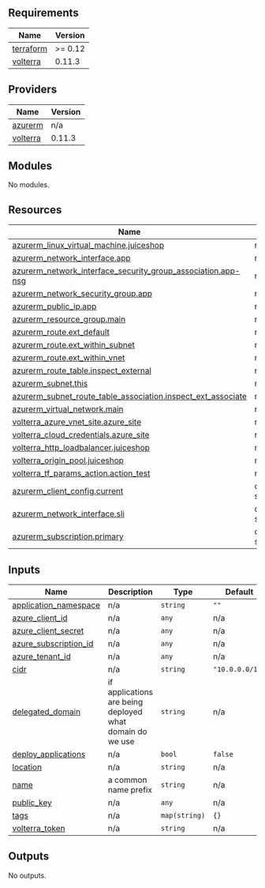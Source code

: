 <!-- BEGIN_TF_DOCS -->
## Requirements

| Name | Version |
|------|---------|
| <a name="requirement_terraform"></a> [terraform](#requirement\_terraform) | >= 0.12 |
| <a name="requirement_volterra"></a> [volterra](#requirement\_volterra) | 0.11.3 |

## Providers

| Name | Version |
|------|---------|
| <a name="provider_azurerm"></a> [azurerm](#provider\_azurerm) | n/a |
| <a name="provider_volterra"></a> [volterra](#provider\_volterra) | 0.11.3 |

## Modules

No modules.

## Resources

| Name | Type |
|------|------|
| [azurerm_linux_virtual_machine.juiceshop](https://registry.terraform.io/providers/hashicorp/azurerm/latest/docs/resources/linux_virtual_machine) | resource |
| [azurerm_network_interface.app](https://registry.terraform.io/providers/hashicorp/azurerm/latest/docs/resources/network_interface) | resource |
| [azurerm_network_interface_security_group_association.app-nsg](https://registry.terraform.io/providers/hashicorp/azurerm/latest/docs/resources/network_interface_security_group_association) | resource |
| [azurerm_network_security_group.app](https://registry.terraform.io/providers/hashicorp/azurerm/latest/docs/resources/network_security_group) | resource |
| [azurerm_public_ip.app](https://registry.terraform.io/providers/hashicorp/azurerm/latest/docs/resources/public_ip) | resource |
| [azurerm_resource_group.main](https://registry.terraform.io/providers/hashicorp/azurerm/latest/docs/resources/resource_group) | resource |
| [azurerm_route.ext_default](https://registry.terraform.io/providers/hashicorp/azurerm/latest/docs/resources/route) | resource |
| [azurerm_route.ext_within_subnet](https://registry.terraform.io/providers/hashicorp/azurerm/latest/docs/resources/route) | resource |
| [azurerm_route.ext_within_vnet](https://registry.terraform.io/providers/hashicorp/azurerm/latest/docs/resources/route) | resource |
| [azurerm_route_table.inspect_external](https://registry.terraform.io/providers/hashicorp/azurerm/latest/docs/resources/route_table) | resource |
| [azurerm_subnet.this](https://registry.terraform.io/providers/hashicorp/azurerm/latest/docs/resources/subnet) | resource |
| [azurerm_subnet_route_table_association.inspect_ext_associate](https://registry.terraform.io/providers/hashicorp/azurerm/latest/docs/resources/subnet_route_table_association) | resource |
| [azurerm_virtual_network.main](https://registry.terraform.io/providers/hashicorp/azurerm/latest/docs/resources/virtual_network) | resource |
| [volterra_azure_vnet_site.azure_site](https://registry.terraform.io/providers/volterraedge/volterra/0.11.3/docs/resources/azure_vnet_site) | resource |
| [volterra_cloud_credentials.azure_site](https://registry.terraform.io/providers/volterraedge/volterra/0.11.3/docs/resources/cloud_credentials) | resource |
| [volterra_http_loadbalancer.juiceshop](https://registry.terraform.io/providers/volterraedge/volterra/0.11.3/docs/resources/http_loadbalancer) | resource |
| [volterra_origin_pool.juiceshop](https://registry.terraform.io/providers/volterraedge/volterra/0.11.3/docs/resources/origin_pool) | resource |
| [volterra_tf_params_action.action_test](https://registry.terraform.io/providers/volterraedge/volterra/0.11.3/docs/resources/tf_params_action) | resource |
| [azurerm_client_config.current](https://registry.terraform.io/providers/hashicorp/azurerm/latest/docs/data-sources/client_config) | data source |
| [azurerm_network_interface.sli](https://registry.terraform.io/providers/hashicorp/azurerm/latest/docs/data-sources/network_interface) | data source |
| [azurerm_subscription.primary](https://registry.terraform.io/providers/hashicorp/azurerm/latest/docs/data-sources/subscription) | data source |

## Inputs

| Name | Description | Type | Default | Required |
|------|-------------|------|---------|:--------:|
| <a name="input_application_namespace"></a> [application\_namespace](#input\_application\_namespace) | n/a | `string` | `""` | no |
| <a name="input_azure_client_id"></a> [azure\_client\_id](#input\_azure\_client\_id) | n/a | `any` | n/a | yes |
| <a name="input_azure_client_secret"></a> [azure\_client\_secret](#input\_azure\_client\_secret) | n/a | `any` | n/a | yes |
| <a name="input_azure_subscription_id"></a> [azure\_subscription\_id](#input\_azure\_subscription\_id) | n/a | `any` | n/a | yes |
| <a name="input_azure_tenant_id"></a> [azure\_tenant\_id](#input\_azure\_tenant\_id) | n/a | `any` | n/a | yes |
| <a name="input_cidr"></a> [cidr](#input\_cidr) | n/a | `string` | `"10.0.0.0/16"` | no |
| <a name="input_delegated_domain"></a> [delegated\_domain](#input\_delegated\_domain) | if applications are being deployed what domain do we use | `string` | n/a | yes |
| <a name="input_deploy_applications"></a> [deploy\_applications](#input\_deploy\_applications) | n/a | `bool` | `false` | no |
| <a name="input_location"></a> [location](#input\_location) | n/a | `string` | n/a | yes |
| <a name="input_name"></a> [name](#input\_name) | a common name prefix | `string` | n/a | yes |
| <a name="input_public_key"></a> [public\_key](#input\_public\_key) | n/a | `any` | n/a | yes |
| <a name="input_tags"></a> [tags](#input\_tags) | n/a | `map(string)` | `{}` | no |
| <a name="input_volterra_token"></a> [volterra\_token](#input\_volterra\_token) | n/a | `string` | n/a | yes |

## Outputs

No outputs.
<!-- END_TF_DOCS -->